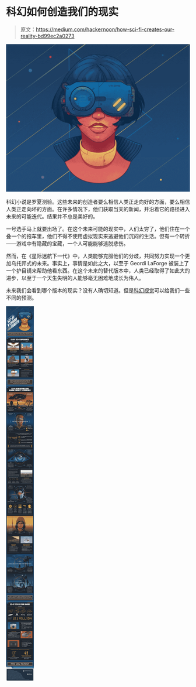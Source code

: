 # 科幻如何创造我们的现实

> 原文：<https://medium.com/hackernoon/how-sci-fi-creates-our-reality-bd99ec2a0273>

![](img/8eda5480caa9256eda99c7572e41ff21.png)

科幻小说是罗夏测验。这些未来的创造者要么相信人类正走向好的方面，要么相信人类正走向坏的方面。在许多情况下，他们获取当天的新闻，并沿着它的路径进入未来的可能迭代。结果并不总是美好的。

一号选手马上就要出场了。在这个未来可能的现实中，人们太穷了，他们住在一个叠一个的拖车里，他们不得不使用虚拟现实来逃避他们沉闷的生活。但有一个转折——游戏中有隐藏的宝藏，一个人可能能够逃脱悲伤。

然而，在《星际迷航下一代》中，人类能够克服他们的分歧，共同努力实现一个更加乌托邦式的未来。事实上，事情是如此之大，以至于 Geordi LaForge 被装上了一个护目镜来帮助他看东西。在这个未来的替代版本中，人类已经取得了如此大的进步，以至于一个天生失明的人能够毫无困难地成长为伟人。

未来我们会看到哪个版本的现实？没有人确切知道。但是[科幻视觉](https://www.framesdirect.com/landing/a/sci-fi-vision.html)可以给我们一些不同的预测。

![](img/2b636ea9cae376e3cb80c08fb8b057f5.png)